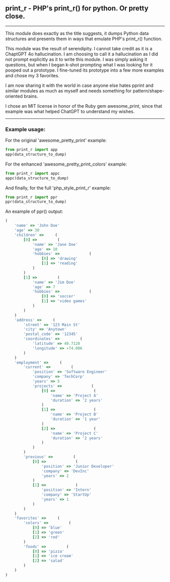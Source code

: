 ## print_r - PHP's print_r() for python. Or pretty close. 

---
This module does exactly as the title suggests, it dumps Python data structures and presents them in ways that emulate PHP's print_r() function.

This module was the result of serendipity. I cannot take credit as it is a ChaptGPT 4o hallucination. I am choosing to call it a hallucination as I did not prompt explicitly as it to write this module. I was simply asking it questions, but when I began k-shot prompting what I was looking for it pooped out a prototype. I fine-tuned its prototype into a few more examples and chose my 3 favorites.

I am now sharing it with the world in case anyone else hates pprint and similar modules as much as myself and needs something for pattern/shape-oriented brains.

I chose an MIT license in honor of the Ruby gem awesome_print, since that example was what helped ChatGPT to understand my wishes.

___
### Example usage:

For the original 'awesome_pretty_print' example:
```python
from print_r import app
app(data_structure_to_dump)
```
For the enhanced 'awesome_pretty_print_colors' example:
```python
from print_r import appc
appc(data_structure_to_dump)
```
And finally, for the full 'php_style_print_r' example:
```python
from print_r import ppr
ppr(data_structure_to_dump)
```
An example of ppr() output: 
```ruby
(
    'name' => 'John Doe'
    'age' => 30
    'children' =>     (
        [0] =>         (
            'name' => 'Jane Doe'
            'age' => 10
            'hobbies' =>             (
                [0] => 'drawing'
                [1] => 'reading'
            )
        )
        [1] =>         (
            'name' => 'Jim Doe'
            'age' => 7
            'hobbies' =>             (
                [0] => 'soccer'
                [1] => 'video games'
            )
        )
    )
    'address' =>     (
        'street' => '123 Main St'
        'city' => 'Anytown'
        'postal_code' => '12345'
        'coordinates' =>         (
            'latitude' => 40.7128
            'longitude' => -74.006
        )
    )
    'employment' =>     (
        'current' =>         (
            'position' => 'Software Engineer'
            'company' => 'TechCorp'
            'years' => 5
            'projects' =>             (
                [0] =>                 (
                    'name' => 'Project A'
                    'duration' => '2 years'
                )
                [1] =>                 (
                    'name' => 'Project B'
                    'duration' => '1 year'
                )
                [2] =>                 (
                    'name' => 'Project C'
                    'duration' => '2 years'
                )
            )
        )
        'previous' =>         (
            [0] =>             (
                'position' => 'Junior Developer'
                'company' => 'DevInc'
                'years' => 2
            )
            [1] =>             (
                'position' => 'Intern'
                'company' => 'StartUp'
                'years' => 1
            )
        )
    )
    'favorites' =>     (
        'colors' =>         (
            [0] => 'blue'
            [1] => 'green'
            [2] => 'red'
        )
        'foods' =>         (
            [0] => 'pizza'
            [1] => 'ice cream'
            [2] => 'salad'
        )
    )
)
```